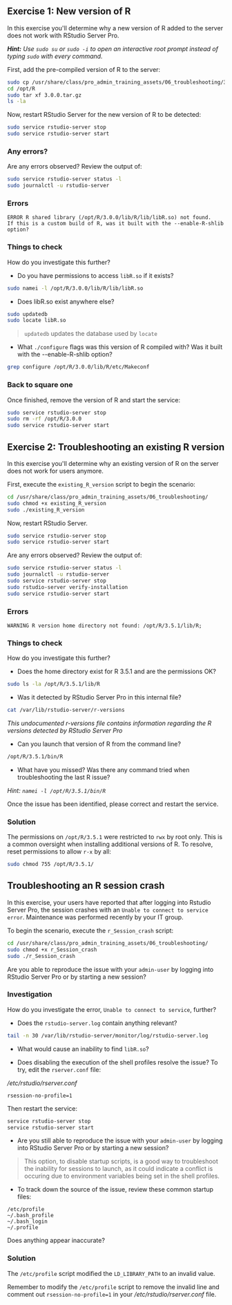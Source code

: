 
## Exercise 1: New version of R

In this exercise you'll determine why a new version of R added to the server does not work with RStudio Server Pro. 


_**Hint:** Use `sudo su` or `sudo -i` to open an interactive root prompt instead of typing `sudo` with every command._

First, add the pre-compiled version of R to the server:

```sh
sudo cp /usr/share/class/pro_admin_training_assets/06_troubleshooting/3.0.0.tar.gz /opt/R/
cd /opt/R
sudo tar xf 3.0.0.tar.gz
ls -la
```

Now, restart RStudio Server for the new version of R to be detected:

```sh
sudo service rstudio-server stop
sudo service rstudio-server start
```

### Any errors?

Are any errors observed?  Review the output of:

```sh
sudo service rstudio-server status -l
sudo journalctl -u rstudio-server
```


### Errors

```
ERROR R shared library (/opt/R/3.0.0/lib/R/lib/libR.so) not found. 
If this is a custom build of R, was it built with the --enable-R-shlib option?
```

### Things to check

How do you investigate this further?  

* Do you have permissions to access `libR.so` if it exists?  
 
```sh
sudo namei -l /opt/R/3.0.0/lib/R/lib/libR.so
```

* Does libR.so exist anywhere else?

```sh
sudo updatedb
sudo locate libR.so
```
> `updatedb` updates the database used by `locate`

* What `./configure` flags was this version of R compiled with?  Was it built with the --enable-R-shlib option?

```sh
grep configure /opt/R/3.0.0/lib/R/etc/Makeconf
```
      
### Back to square one

Once finished, remove the version of R and start the service:

```sh
sudo service rstudio-server stop
sudo rm -rf /opt/R/3.0.0
sudo service rstudio-server start
```

## Exercise 2: Troubleshooting an existing R version

In this exercise you'll determine why an existing version of R on the server does not work for users anymore.

First, execute the `existing_R_version` script to begin the scenario:

```sh
cd /usr/share/class/pro_admin_training_assets/06_troubleshooting/
sudo chmod +x existing_R_version
sudo ./existing_R_version
```

Now, restart RStudio Server.

```sh
sudo service rstudio-server stop
sudo service rstudio-server start
```

Are any errors observed? Review the output of:


```sh
sudo service rstudio-server status -l
sudo journalctl -u rstudio-server
sudo service rstudio-server stop
sudo rstudio-server verify-installation
sudo service rstudio-server start
```

### Errors

```
WARNING R version home directory not found: /opt/R/3.5.1/lib/R;
```

### Things to check

How do you investigate this further?  

* Does the home directory exist for R 3.5.1 and are the permissions OK?  
 
```sh
sudo ls -la /opt/R/3.5.1/lib/R
```

* Was it detected by RStudio Server Pro in this internal file?

```sh
cat /var/lib/rstudio-server/r-versions
```

_This undocumented r-versions file contains information regarding the R versions detected by RStudio Server Pro_

* Can you launch that version of R from the command line?

```sh
/opt/R/3.5.1/bin/R
```

* What have you missed?  Was there any command tried when troubleshooting the last R issue?
  
_Hint:  `namei -l /opt/R/3.5.1/bin/R`_

Once the issue has been identified, please correct and restart the service. 
  
### Solution

The permissions on `/opt/R/3.5.1` were restricted to `rwx` by root only.  This is a common oversight when installing additional versions of R.  To resolve, reset permissions to allow `r-x` by all:

```sh
sudo chmod 755 /opt/R/3.5.1/
```

## Troubleshooting an R session crash


In this exercise, your users have reported that after logging into Rstudio Server Pro, the session crashes with an `Unable to connect to service error`.  Maintenance was performed recently by your IT group.

To begin the scenario, execute the `r_Session_crash` script:

```sh
cd /usr/share/class/pro_admin_training_assets/06_troubleshooting/
sudo chmod +x r_Session_crash
sudo ./r_Session_crash
```
      
Are you able to reproduce the issue with your `admin-user` by logging into RStudio Server Pro or by starting a new session?

### Investigation

How do you investigate the error, `Unable to connect to service`,  further?   

* Does the `rstudio-server.log` contain anything relevant?  
 
```sh
tail -n 30 /var/lib/rstudio-server/monitor/log/rstudio-server.log
```

* What would cause an inability to find `libR.so`?  


* Does disabling the execution of the shell profiles resolve the issue?  To try, edit the `rserver.conf` file:

_/etc/rstudio/rserver.conf_


```
rsession-no-profile=1
```

Then restart the service:
      
```sh
service rstudio-server stop
service rstudio-server start
```

* Are you still able to reproduce the issue with your `admin-user` by logging into RStudio Server Pro or by starting a new session?
 
> This option, to disable startup scripts, is a good way to troubleshoot the inability for sessions to launch, as it could indicate a conflict is occuring due to environment variables being set in the shell profiles.

 
* To track down the source of the issue, review these common startup files:
 
```
/etc/profile
~/.bash_profile
~/.bash_login
~/.profile
```

Does anything appear inaccurate?


### Solution 

The `/etc/profile` script modified the `LD_LIBRARY_PATH` to an invalid value.  

Remember to modify the `/etc/profile` script to remove the invalid line and comment out `rsession-no-profile=1` in your _/etc/rstudio/rserver.conf_ file.
